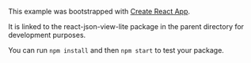 This example was bootstrapped with [Create React App](https://github.com/facebook/create-react-app).

It is linked to the react-json-view-lite package in the parent directory for development purposes.

You can run `npm install` and then `npm start` to test your package.
